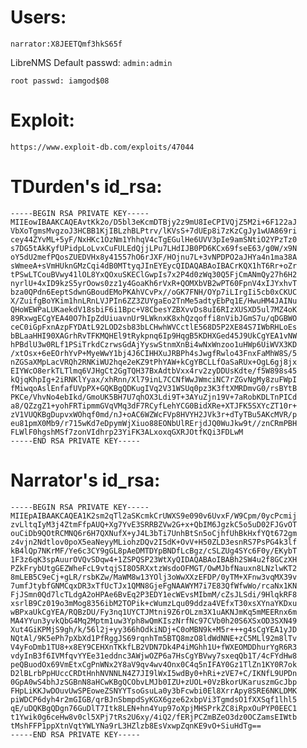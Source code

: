 # Users:

```narrator:X8JEETQmf3hkS65f```

LibreNMS Default passwd: ```admin:admin```

```root passwd: iamgod$08```

# Exploit:

```https://www.exploit-db.com/exploits/47044```

# TDurden's id_rsa:

```
-----BEGIN RSA PRIVATE KEY-----
MIIEowIBAAKCAQEAvtKk2o/D5bl3eKcmDTBjy2z9mU8IeCPIVQjZ5M2i+6F122aJ
VbXoTgmsMvgzoJ3HCBB1KjIBLzhBLPtrv/lKVsS+7dUEp8i7zKzCgJy1wUA869ri
cey44ZYvML+5yF/NxHKc1OzNm1YhhqV4cTgEGulHe6UVV3pIe9amSNtiO2YPzTz0
s7DG5tAkKyfUPidpLoLvxCuFULEdQjjLPu7LHdIJB0PD6KCx69fseE63/g0W/x9N
oY5dU2mefPQosZUEDVHx8y41557hO6rJXF/HOjnu7L+3vNPDPO2aJHYa4n1ma38A
sWmeeA+sVmHUknGMzCqi4dB0MTtyqJInEYEycQIDAQABAoIBACrKQX1hT6Rr+oZr
tPSwLTCouBVwy41lOL8YxQOxuSKEClGwpIs7x2P4d0zWq30Q5FjCmANmQy27h6H2
nyrlU+4xID9kzS5yrOows0zz1y4GoaKh6rVxR+QOMXbVB2wPT60FpnV4xIJYxhvT
bza0QPdn6EeptSdwnGBoudEMoPKAhVCvPx//oGK7FNH/OYp7iLIrgIi5cb0xCKUC
X/ZuifgBoYKim1hnLRnLVJPIn6ZZ3ZUYgaEo2TnMe5adtyEbPq1E/HwuHM4JAINu
QHoWEWPaLUKaekdV18sbiF6i1Bpc+V8CbesYZBXvvDs8uI6RIzXUSXD5ul7MZ4oK
89RxwgECgYEA40O7hIpZdUiuavnUr9LWknxK8xhQzqoffi8nVibJGmS7u/qDGBWO
ceC0iGpFxnAzpFYDAtL92LOD2sb83bLCHwhWVCctlE568D5P2XE84S7IWbRHLoEs
bBLaaHHI90XAGrhRvTFKMQHEl9tRykpnq6Ip9HqgB5KDHXGed45J9UkCgYEA1vNW
hPBdlU3w0RLf1PSiTrkdCzrwsGdAjYyswStnmXnBi4wNxWnzoo1uHWp6UiWVX3KD
/xtOsx+6eEOrhYvP+MyeWwY1bj4J6CIHHXuJRBPh4sJwgfRwlo43FnxFaMhW8S/5
nZGSaXMpLacVRQh2RNKiWU2hqe2eKZ9tPhYAW+kCgYBCLLfOaSaRUx+OgL6gj8jx
EIYWcO8erkTLTlmq6VJHgCt2GgTQH37BxAdtbVxx4rv2zyDDUsKdte/f5W898s45
kQjqKhpIg+2iRNKlYyax/xhRnn/Xl79inL7CCNfWwJWmciNC7rZGvNgMy8zuFWpI
fMiwqoAslEnfafUVpPX+GQKBgQDKugIVq2V31WSUq0pz3K3ftXMRDmvG0/rsBYtB
PKCe/VhvNo4ebIkd/GmoUK5BH7U7qhOX3Ldi9T+3AYuZjn19V+7aRobKDLTnPICd
a8/QZzgZ1+yohFRTipmmGVqVMq3dF7RCyfLehYCG0BidXRe+XTJFK5SXYcZT10r+
zV1VUQKBgDupvxWOhqf0md/nJ+oAC6WZWcFVp8HVYH2JVk3r+dTyTBu5AKcMVR/p
eu81pmX0Mb9/r715wKd7eDpymWjXiuo88EONbUlRErjdJQ0WuJkw9t//znCRmPBH
FLWlF0hgshMSf7zonVIdhrp23YiFK3ALxoxqGXRJOtfKQi3FDLwM
-----END RSA PRIVATE KEY-----
```

# Narrator's id_rsa:

 ```
-----BEGIN RSA PRIVATE KEY-----
MIIEpAIBAAKCAQEA1K2sm2qTl2aSKcmkCrUWXS9e090v6UvxF/W9Cpm/0ycPcmij
zvLltqIyM3j4ZtmFfpAUQ+Xg7YvE3SRRBZVw2G+x+QbIM6JgzkC5o5uD02FJGvOT
ouCiDb9QOtRCMNQ6r6H7QXNufX+yJ4L3bTi7UnhBtSn5oCjhfUhBkHxfYQt672gm
z4vjn2Ndtlov0poX5eaNeyyMLiohzDQv2I5dK+OvV+H50ZLD3esnRS7PsPG4k3lf
kB4lQp7NKrMF/Ye6c3CY9gGL8pAeDMTDYpBNDfLcBgz/cSLZUg4SYc6F0y/EKybT
1F3z6qK3spAuurOVQvSDqw4+1ZSPQSP23WtXyQIDAQABAoIBABh2SW4u2f8GCzXH
PZkFrybUtgGEZWheFcL9vtqjSI8O5RXxtzWsdoOFMGT/OwMJbfNauxn8LNzlwKT2
8mLEB5C9eCj+gLR/rsbKZw/MaWM8w13YOlj3oWwXXzEFDP/0yTM+XFnw3vqMX39v
7umfJtybfGNMCqxDR3xTfUcTJx1QMN8GjeFgNAAWYM7i7E83QfWfwWo/rcaNx1KN
FjJSmn0Qd7lcTLdgA2oHPAe6BvEq2P3EDY1ecWEvsMIbmM/cZsJLSdi/9HlqkRF8
xsrlB9Cz019o3mMog8356ibM2TOPik+cWumzLqu09ddza4VEfxT30xsXYnaYKDxu
wBPxaUkCgYEA/RQBzDU/Fy3nq1UYCTJMtni9Z6rOLzm3X1uAKNJmKq5mMEERnx6m
MA4YYun3yvkQbG4Mq2Mptm1uw3Yph8wQmKIszNrfNc97CVb0h20S6XSxOD3SXN49
Xut4GiKPMjS9gh/k/56l2j+yy366hOdkiNDj+C0oMBN9k+M5r+++g4sCgYEA1yJD
NQtAl/9K5ePh7pXbXd1PfRggJS69rqnhTm5BTQ8mzO8ldWdNNE+zC5MLl92m8lTv
V4yFoDmb1TU8+x8EY9CEHXnTKkfLB2VDN7Dk4P4iMGhh1U+fWXEOMDDhurYgR6R3
vdyInB3f6IVMfqvYYEe31eddnc3AWjwOZP6a7HsCgYBVwy7sxeqQb1T/4cFYdHw8
peQBuodOx69VmEtxCgPnWNx2Y8aV9qv4wv4Onx0C4q5nIFAY0Gz1TlZn1KY0R7ok
D2lBLrbPpHUccCRDtHnhNVNNLN4Z7JI9lWxI5wdBy0+hRi+zVE7+C/IKNfL9UPDn
0GpA0wS4bhJzSGBnN8aHCwKBgQCObvLMJb0IZU+zUOL+0VzBkorUKaruszmGcJbp
FHpLiKKJwDOuvUwSPEoweZSNYYTsoGsuLa0y3bFcwbi0El8XrrApy8SRE6NKLDMK
piWDCP6dyh4r2mGIGB/qrBJnSbmpdSyKGX6gze62xbpVi3TgmdsO1fXXSqf1lhl5
qE/uDQKBgQDgn76GuDlT7Itk8LEN+hn4Yup97oXpjMHSPrkZC8iRpxOuPYP0EEC1
t1Ywik0g6ceHw8v0cl5XPj7tRs2U6xy/4iQ2/fERjPCZmBZeO3dz0OCZamsEIWtb
tMshFFP1ppXtnVqtYWLYNa9rL3HZlzb8EsVxwpZqnKE9vO+SiuHdTg==
-----END RSA PRIVATE KEY-----
 ```
